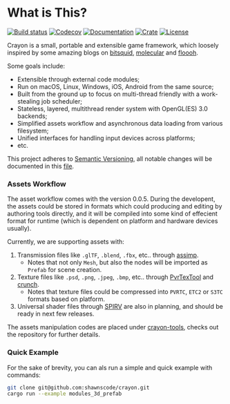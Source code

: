 # What is This?
[![Build status](https://travis-ci.org/shawnscode/crayon.svg?branch=master)](https://travis-ci.org/shawnscode/crayon)
[![Codecov](https://codecov.io/gh/shawnscode/crayon/branch/master/graph/badge.svg)](https://codecov.io/gh/shawnscode/crayon)
[![Documentation](https://docs.rs/crayon/badge.svg)](https://docs.rs/crayon)
[![Crate](https://img.shields.io/crates/v/crayon.svg)](https://crates.io/crates/crayon)
[![License](https://img.shields.io/crates/l/crayon.svg)](https://github.com/shawnscode/crayon/blob/master/LICENSE-APACHE)

Crayon is a small, portable and extensible game framework, which loosely inspired by some amazing blogs on [bitsquid](https://bitsquid.blogspot.de), [molecular](https://blog.molecular-matters.com) and [floooh](http://floooh.github.io/).

Some goals include:

- Extensible through external code modules;
- Run on macOS, Linux, Windows, iOS, Android from the same source;
- Built from the ground up to focus on multi-thread friendly with a work-stealing job scheduler;
- Stateless, layered, multithread render system with OpenGL(ES) 3.0 backends;
- Simplified assets workflow and asynchronous data loading from various filesystem;
- Unified interfaces for handling input devices across platforms;
- etc.

This project adheres to [Semantic Versioning](http://semver.org/), all notable changes will be documented in this [file](./CHANGELOG.md).

### Assets Workflow

The asset workflow comes with the version 0.0.5. During the developent, the assets could be stored in formats which could producing and editing by authoring tools directly, and it will be compiled into some kind of effecient format for runtime (which is dependent on platform and hardware devices usually).

Currently, we are supporting assets with:

1. Transmission files like `.glTF`, `.blend`, `.fbx`, etc.. through [assimp](https://github.com/assimp/assimp).
    * Notes that not only `Mesh`, but also the nodes will be imported as `Prefab` for scene creation.
2. Texture files like `.psd`, `.png`, `.jpeg`, `.bmp`, etc.. through [PvrTexTool](https://community.imgtec.com/developers/powervr/tools/pvrtextool/) and [crunch](https://github.com/BKcore/crunch-osx).
    * Notes that texture files could be compressed into `PVRTC`, `ETC2` or `S3TC` formats based on platform.
3. Universal shader files through [SPIRV](https://www.khronos.org/registry/spir-v/) are also in planning, and should be ready in next few releases.

The assets manipulation codes are placed under [crayon-tools](), checks out the repository for further details.

### Quick Example
For the sake of brevity, you can als run a simple and quick example with commands:

``` sh
git clone git@github.com:shawnscode/crayon.git
cargo run --example modules_3d_prefab
```